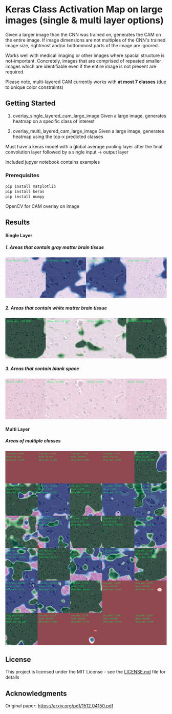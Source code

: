 # Keras Class Activation Map on large images (single & multi layer options)

Given a larger image than the CNN was trained on, generates the CAM on the entire image. If image dimensions are not multiples of the CNN's trained image size, rightmost and/or bottommost parts of the image are ignored.

Works well with medical imaging or other images where spacial structure is not-important. Concretely, images that are comprised of repeated smaller images which are identifiable even if the entire image is not present are required.

Please note, multi-layered CAM currently works with **at most 7 classes** (due to unique color constraints)

## Getting Started

1. overlay_single_layered_cam_large_image
Given a large image, generates heatmap on a specific class of interest 

2. overlay_multi_layered_cam_large_image
Given a large image, generates heatmap using the top-x predicted classes

Must have a keras model with a global average pooling layer after the final convolution layer followed by a single input -> output layer 

Included jupyer notebook contains examples 

### Prerequisites

```
pip install matplotlib
pip install keras
pip install numpy
```

OpenCV for CAM overlay on image

## Results

#### Single Layer

##### 1. Areas that contain gray matter brain tissue

![Alt text](images/single_class_heatmap_GRAYMATTER.png?raw=true "Single CAM Overlay")

##### 2. Areas that contain white matter brain tissue

![Alt text](images/single_class_heatmap_WHITEMATTER.png?raw=true "Single CAM Overlay")

##### 3. Areas that contain blank space

![Alt text](images/single_class_heatmap_BLANK.png?raw=true "Single CAM Overlay")

#### Multi Layer 

##### Areas of multiple classes

![Alt text](images/generated_heatmap.png?raw=true "Multi CAM Overlay")

## License

This project is licensed under the MIT License - see the [LICENSE.md](LICENSE.md) file for details

## Acknowledgments

Original paper: https://arxiv.org/pdf/1512.04150.pdf
